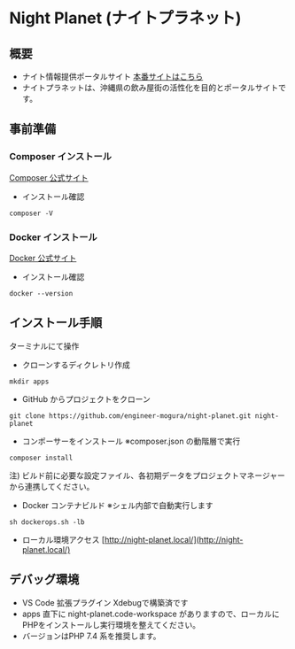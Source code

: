 # Night Planet (ナイトプラネット)

## 概要
- ナイト情報提供ポータルサイト
[本番サイトはこちら](https://night-planet.com/)
- ナイトプラネットは、沖縄県の飲み屋街の活性化を目的とポータルサイトです。

## 事前準備
### Composer インストール
[Composer 公式サイト](https://getcomposer.org/)
- インストール確認
```
composer -V
```
### Docker インストール
[Docker 公式サイト](https://www.docker.com/products/docker-desktop/)
- インストール確認
```
docker --version
```
## インストール手順
ターミナルにて操作

- クローンするディクレトリ作成
```
mkdir apps
```
- GitHub からプロジェクトをクローン
```
git clone https://github.com/engineer-mogura/night-planet.git night-planet
```

- コンポーサーをインストール ※composer.json の動階層で実行
```
composer install
```

注) ビルド前に必要な設定ファイル、各初期データをプロジェクトマネージャーから連携してください。<br>
- Docker コンテナビルド ※シェル内部で自動実行します
```
sh dockerops.sh -lb
```
- ローカル環境アクセス
[http://night-planet.local/](http://night-planet.local/)


## デバッグ環境
- VS Code 拡張プラグイン Xdebugで構築済です
- apps 直下に night-planet.code-workspace がありますので、ローカルにPHPをインストールし実行環境を整えてください。
- バージョンはPHP 7.4 系を推奨します。